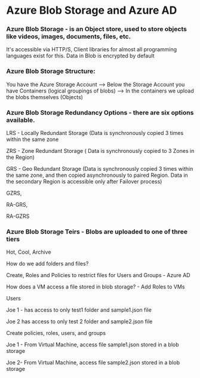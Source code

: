 # Azure Blob Storage and Azure AD

### Azure Blob Storage - is an Object store, used to store objects like videos, images, documents, files, etc.
It's accessible via HTTP/S, Client libraries for almost all programming languages exist for this. Data in Blob is encrypted by default

### Azure Blob Storage Structure:
You have the Azure Storage Account --> Below the Storage Account you have Containers (logical groupings of blobs) --> In the containers we upload the blobs themselves (Objects)

### Azure Blob Storage Redundancy Options - there are six options available.
LRS - Locally Redundant Storage (Data is synchronously copied 3 times within the same zone

ZRS - Zone Redundant Storage ( Data is synchronously copied to 3 Zones in the Region)

GRS - Geo Redundant Storage (Data is synchronously copied 3 times within the same zone, and then copied asynchronously to paired Region. Data in the secondary Region is accessible only after Failover process)

GZRS, 

RA-GRS, 

RA-GZRS

### Azure Blob Storage Teirs - Blobs are uploaded to one of three tiers 
Hot, Cool, Archive

How do we add folders and files?

Create, Roles and Policies to restrict files for Users and Groups - Azure AD

How does a VM access a file stored in blob storage? - Add Roles to VMs

Users 

Joe 1 - has access to only test1 folder and sample1.json file

Joe 2 has access to only test 2 folder and sample2.json file

Create policies, roles, users, and groups

Joe 1 - From Virtual Machine, access file sample1.json stored in a blob storage

Joe 2- From Virtual Machine, access file sample2.json stored in a blob storage
